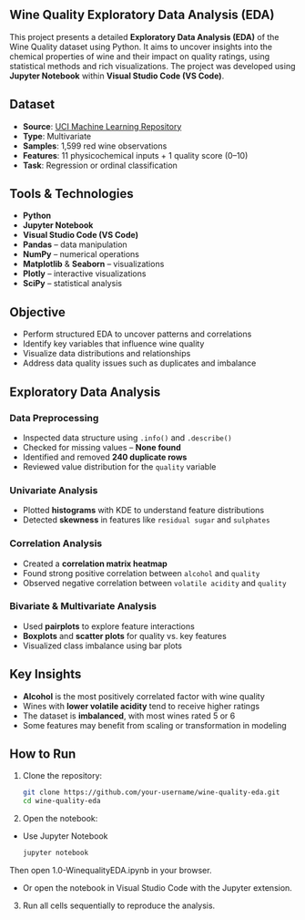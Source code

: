 ## Wine Quality Exploratory Data Analysis (EDA)
This project presents a detailed **Exploratory Data Analysis (EDA)** of the Wine Quality dataset using Python. It aims to uncover insights into the chemical properties of wine and their impact on quality ratings, using statistical methods and rich visualizations. The project was developed using **Jupyter Notebook** within **Visual Studio Code (VS Code)**.

## Dataset
- **Source**: [UCI Machine Learning Repository](https://archive.ics.uci.edu/ml/datasets/Wine+Quality)
- **Type**: Multivariate  
- **Samples**: 1,599 red wine observations  
- **Features**: 11 physicochemical inputs + 1 quality score (0–10)  
- **Task**: Regression or ordinal classification

## Tools & Technologies
- **Python**
- **Jupyter Notebook**
- **Visual Studio Code (VS Code)**
- **Pandas** – data manipulation
- **NumPy** – numerical operations
- **Matplotlib** & **Seaborn** – visualizations
- **Plotly** – interactive visualizations
- **SciPy** – statistical analysis

## Objective
- Perform structured EDA to uncover patterns and correlations
- Identify key variables that influence wine quality
- Visualize data distributions and relationships
- Address data quality issues such as duplicates and imbalance

## Exploratory Data Analysis

### Data Preprocessing
- Inspected data structure using `.info()` and `.describe()`
- Checked for missing values – **None found**
- Identified and removed **240 duplicate rows**
- Reviewed value distribution for the `quality` variable

### Univariate Analysis
- Plotted **histograms** with KDE to understand feature distributions
- Detected **skewness** in features like `residual sugar` and `sulphates`

### Correlation Analysis
- Created a **correlation matrix heatmap**
- Found strong positive correlation between `alcohol` and `quality`
- Observed negative correlation between `volatile acidity` and `quality`

### Bivariate & Multivariate Analysis
- Used **pairplots** to explore feature interactions
- **Boxplots** and **scatter plots** for quality vs. key features
- Visualized class imbalance using bar plots

## Key Insights

- **Alcohol** is the most positively correlated factor with wine quality  
- Wines with **lower volatile acidity** tend to receive higher ratings  
- The dataset is **imbalanced**, with most wines rated 5 or 6  
- Some features may benefit from scaling or transformation in modeling

## How to Run

1. Clone the repository:
   ```bash
   git clone https://github.com/your-username/wine-quality-eda.git
   cd wine-quality-eda

2. Open the notebook:
- Use Jupyter Notebook
  ```bash
  jupyter notebook
Then open 1.0-WinequalityEDA.ipynb in your browser.
- Or open the notebook in Visual Studio Code with the Jupyter extension.

3. Run all cells sequentially to reproduce the analysis.

